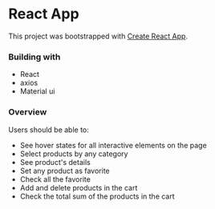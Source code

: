 # React App

This project was bootstrapped with [Create React App](https://github.com/facebook/create-react-app).

### Building with

- React
- axios
- Material ui

### Overview

Users should be able to:

- See hover states for all interactive elements on the page
- Select products by any category
- See product's details
- Set any product as favorite
- Check all the favorite
- Add and delete products in the cart
- Check the total sum of the products in the cart




